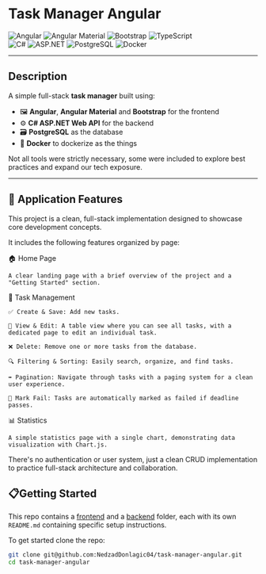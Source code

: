 # Task Manager Angular

![Angular](https://img.shields.io/badge/Angular-E23237?style=for-the-badge&logo=angular&logoColor=white)
![Angular Material](https://img.shields.io/badge/Angular%20Material-0081CB?style=for-the-badge&logo=angular&logoColor=white)
![Bootstrap](https://img.shields.io/badge/Bootstrap-7952B3?style=for-the-badge&logo=bootstrap&logoColor=white)
![TypeScript](https://img.shields.io/badge/TypeScript-3178C6?style=for-the-badge&logo=typescript&logoColor=white)
<br>
![C#](https://img.shields.io/badge/C%23-239120?style=for-the-badge&logo=c-sharp&logoColor=white)
![ASP.NET](https://img.shields.io/badge/ASP.NET-512BD4?style=for-the-badge&logo=asp.dotnet&logoColor=white)
![PostgreSQL](https://img.shields.io/badge/PostgreSQL-336791?style=for-the-badge&logo=postgresql&logoColor=white)
![Docker](https://img.shields.io/badge/Docker-2496ED?style=for-the-badge&logo=docker&logoColor=white)

---

## Description

A simple full-stack **task manager** built using:

- 🖼️ **Angular**, **Angular Material** and **Bootstrap** for the frontend
- ⚙️ **C# ASP.NET Web API** for the backend
- 🗃️ **PostgreSQL** as the database
- 🐳 **Docker** to dockerize as the things

Not all tools were strictly necessary, some were included to explore best practices and expand our tech exposure.

---

## 🚀 Application Features

This project is a clean, full-stack implementation designed to showcase core development concepts.

It includes the following features organized by page:

🏠 Home Page

    A clear landing page with a brief overview of the project and a "Getting Started" section.

📝 Task Management

    ✅ Create & Save: Add new tasks.

    📝 View & Edit: A table view where you can see all tasks, with a dedicated page to edit an individual task.

    ❌ Delete: Remove one or more tasks from the database.

    🔍 Filtering & Sorting: Easily search, organize, and find tasks.

    ➡️ Pagination: Navigate through tasks with a paging system for a clean user experience.

    📌 Mark Fail: Tasks are automatically marked as failed if deadline passes.

📊 Statistics

    A simple statistics page with a single chart, demonstrating data visualization with Chart.js.

There's no authentication or user system, just a clean CRUD implementation to practice full-stack architecture and collaboration.

## 📋Getting Started

This repo contains a [frontend]('./frontend') and a [backend]('./backend.api') folder, each with its own `README.md` containing specific setup instructions.

To get started clone the repo:

```bash
git clone git@github.com:NedzadDonlagic04/task-manager-angular.git
cd task-manager-angular
```
